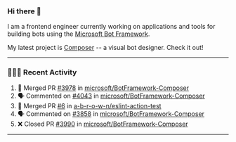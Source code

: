 ### Hi there 👋

I am a frontend engineer currently working on applications and tools for building bots using the [Microsoft Bot Framework](https://dev.botframework.com/).

My latest project is [Composer](https://github.com/microsoft/BotFramework-Composer) -- a visual bot designer. Check it out!

---

### 👨🏻‍💻 Recent Activity

<!--START_SECTION:activity-->
1. 🎉 Merged PR [#3978](https://github.com//microsoft/BotFramework-Composer/pull/3978) in [microsoft/BotFramework-Composer](https://github.com//microsoft/BotFramework-Composer)
2. 🗣 Commented on [#4043](https://github.com//microsoft/BotFramework-Composer/issues/4043) in [microsoft/BotFramework-Composer](https://github.com//microsoft/BotFramework-Composer)
3. 🎉 Merged PR [#6](https://github.com//a-b-r-o-w-n/eslint-action-test/pull/6) in [a-b-r-o-w-n/eslint-action-test](https://github.com//a-b-r-o-w-n/eslint-action-test)
4. 🗣 Commented on [#3858](https://github.com//microsoft/BotFramework-Composer/issues/3858) in [microsoft/BotFramework-Composer](https://github.com//microsoft/BotFramework-Composer)
5. ❌ Closed PR [#3990](https://github.com//microsoft/BotFramework-Composer/pull/3990) in [microsoft/BotFramework-Composer](https://github.com//microsoft/BotFramework-Composer)
<!--END_SECTION:activity-->

---

<!--
**a-b-r-o-w-n/a-b-r-o-w-n** is a ✨ _special_ ✨ repository because its `README.md` (this file) appears on your GitHub profile.

Here are some ideas to get you started:

- 🔭 I’m currently working on ...
- 🌱 I’m currently learning ...
- 👯 I’m looking to collaborate on ...
- 🤔 I’m looking for help with ...
- 💬 Ask me about ...
- 📫 How to reach me: ...
- 😄 Pronouns: ...
- ⚡ Fun fact: ...
-->
